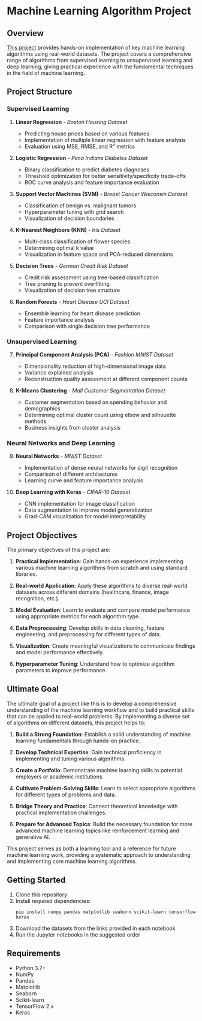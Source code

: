 # Machine Learning Algorithm Project

## Overview
[This project](https://github.com/svnsvnsvn/MATH470_ML_Project) provides hands-on implementation of key machine learning algorithms using real-world datasets. The project covers a comprehensive range of algorithms from supervised learning to unsupervised learning and deep learning, giving practical experience with the fundamental techniques in the field of machine learning.

## Project Structure

### Supervised Learning
1. **Linear Regression** - *Boston Housing Dataset*
   - Predicting house prices based on various features
   - Implementation of multiple linear regression with feature analysis
   - Evaluation using MSE, RMSE, and R² metrics

2. **Logistic Regression** - *Pima Indians Diabetes Dataset*
   - Binary classification to predict diabetes diagnoses
   - Threshold optimization for better sensitivity/specificity trade-offs
   - ROC curve analysis and feature importance evaluation

3. **Support Vector Machines (SVM)** - *Breast Cancer Wisconsin Dataset*
   - Classification of benign vs. malignant tumors
   - Hyperparameter tuning with grid search
   - Visualization of decision boundaries

4. **K-Nearest Neighbors (KNN)** - *Iris Dataset*
   - Multi-class classification of flower species
   - Determining optimal k value
   - Visualization in feature space and PCA-reduced dimensions

5. **Decision Trees** - *German Credit Risk Dataset*
   - Credit risk assessment using tree-based classification
   - Tree pruning to prevent overfitting
   - Visualization of decision tree structure

6. **Random Forests** - *Heart Disease UCI Dataset*
   - Ensemble learning for heart disease prediction
   - Feature importance analysis
   - Comparison with single decision tree performance

### Unsupervised Learning
7. **Principal Component Analysis (PCA)** - *Fashion MNIST Dataset*
   - Dimensionality reduction of high-dimensional image data
   - Variance explained analysis
   - Reconstruction quality assessment at different component counts

8. **K-Means Clustering** - *Mall Customer Segmentation Dataset*
   - Customer segmentation based on spending behavior and demographics
   - Determining optimal cluster count using elbow and silhouette methods
   - Business insights from cluster analysis

### Neural Networks and Deep Learning
9. **Neural Networks** - *MNIST Dataset*
   - Implementation of dense neural networks for digit recognition
   - Comparison of different architectures
   - Learning curve and feature importance analysis

10. **Deep Learning with Keras** - *CIFAR-10 Dataset*
    - CNN implementation for image classification
    - Data augmentation to improve model generalization
    - Grad-CAM visualization for model interpretability

## Project Objectives

The primary objectives of this project are:

1. **Practical Implementation**: Gain hands-on experience implementing various machine learning algorithms from scratch and using standard libraries.

2. **Real-world Application**: Apply these algorithms to diverse real-world datasets across different domains (healthcare, finance, image recognition, etc.).

3. **Model Evaluation**: Learn to evaluate and compare model performance using appropriate metrics for each algorithm type.

4. **Data Preprocessing**: Develop skills in data cleaning, feature engineering, and preprocessing for different types of data.

5. **Visualization**: Create meaningful visualizations to communicate findings and model performance effectively.

6. **Hyperparameter Tuning**: Understand how to optimize algorithm parameters to improve performance.

## Ultimate Goal

The ultimate goal of a project like this is to develop a comprehensive understanding of the machine learning workflow and to build practical skills that can be applied to real-world problems. By implementing a diverse set of algorithms on different datasets, this project helps to:

1. **Build a Strong Foundation**: Establish a solid understanding of machine learning fundamentals through hands-on practice.

2. **Develop Technical Expertise**: Gain technical proficiency in implementing and tuning various algorithms.

3. **Create a Portfolio**: Demonstrate machine learning skills to potential employers or academic institutions.

4. **Cultivate Problem-Solving Skills**: Learn to select appropriate algorithms for different types of problems and data.

5. **Bridge Theory and Practice**: Connect theoretical knowledge with practical implementation challenges.

6. **Prepare for Advanced Topics**: Build the necessary foundation for more advanced machine learning topics like reinforcement learning and generative AI.

This project serves as both a learning tool and a reference for future machine learning work, providing a systematic approach to understanding and implementing core machine learning algorithms.

## Getting Started

1. Clone this repository
2. Install required dependencies:
   ```
   pip install numpy pandas matplotlib seaborn scikit-learn tensorflow keras
   ```
3. Download the datasets from the links provided in each notebook
4. Run the Jupyter notebooks in the suggested order

## Requirements
- Python 3.7+
- NumPy
- Pandas
- Matplotlib
- Seaborn
- Scikit-learn
- TensorFlow 2.x
- Keras
